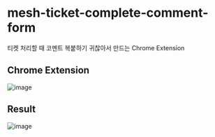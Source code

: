 # mesh-ticket-complete-comment-form
티켓 처리할 때 코멘트 복붙하기 귀찮아서 만드는 Chrome Extension<br>

## Chrome Extension
![image](https://user-images.githubusercontent.com/23455736/99369792-358b6a00-2900-11eb-9fbd-691a9fad36f4.png)

## Result
![image](https://user-images.githubusercontent.com/23455736/99370232-c5311880-2900-11eb-9fbd-bacf7534fc28.png)
